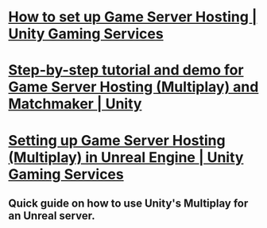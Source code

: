 # [How to set up Game Server Hosting | Unity Gaming Services](https://www.youtube.com/watch?v=oN2c9teXi7M&list=LL6MKUgGZ9Q8c2Ff7GnoRoqA)

# [Step-by-step tutorial and demo for Game Server Hosting (Multiplay) and Matchmaker | Unity](https://www.youtube.com/watch?v=nz_Cr8jEESM&list=LL6MKUgGZ9Q8c2Ff7GnoRoqA)

# [Setting up Game Server Hosting (Multiplay) in Unreal Engine | Unity Gaming Services](https://www.youtube.com/watch?v=IfOMlH8BzCs&list=LL6MKUgGZ9Q8c2Ff7GnoRoqA)
## Quick guide on how to use Unity's Multiplay for an Unreal server.

